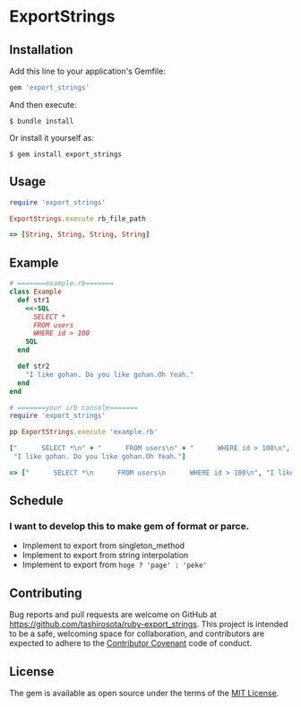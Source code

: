 # ExportStrings

## Installation

Add this line to your application's Gemfile:

```ruby
gem 'export_strings'
```

And then execute:

    $ bundle install

Or install it yourself as:

    $ gem install export_strings

## Usage

```rb
require 'export_strings'

ExportStrings.execute rb_file_path

=> [String, String, String, String]
```


## Example

```rb
# =======example.rb=======
class Example
  def str1
    <<-SQL
      SELECT *
      FROM users
      WHERE id > 100
    SQL
  end

  def str2
    "I like gohan. Do you like gohan.Oh Yeah."
  end
end

# =======your irb console=======
require 'export_strings'

pp ExportStrings.execute 'example.rb'

["      SELECT *\n" + "      FROM users\n" + "      WHERE id > 100\n",
 "I like gohan. Do you like gohan.Oh Yeah."]

=> ["      SELECT *\n      FROM users\n      WHERE id > 100\n", "I like gohan. Do you like gohan.Oh Yeah."]

```

## Schedule

### I want to develop this to make gem of format or parce.

 - Implement to export from singleton_method
 - Implement to export from string interpolation
 - Implement to export from `hoge ? 'page' : 'peke'`

## Contributing

Bug reports and pull requests are welcome on GitHub at https://github.com/tashirosota/ruby-export_strings. This project is intended to be a safe, welcoming space for collaboration, and contributors are expected to adhere to the [Contributor Covenant](http://contributor-covenant.org) code of conduct.

## License

The gem is available as open source under the terms of the [MIT License](https://opensource.org/licenses/MIT).
